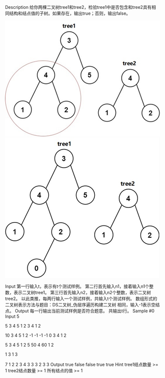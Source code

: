 Description
给你两棵二叉树tree1和tree2，检验tree1中是否包含和tree2具有相同结构和结点值的子树。如果存在，输出true；否则，输出false。

![Alt text](image.png) 
![Alt text](image-1.png)

Input
第一行输入t，表示有t个测试样例。
第二行首先输入n1，接着输入n1个整数，表示二叉树tree1。
第三行首先输入n2，接着输入n2个整数，表示二叉树tree2。
以此类推，每两行输入一个测试样例，共输入t个测试样例。
数组形式的二叉树表示方法与题目：DS二叉树_伪层序遍历构建二叉树 相同，输入-1表示空结点。
Output
每一行输出当前测试样例是否符合题意。
共输出t行。
Sample
#0
Input
5

5 3 4 5 1 2
3 4 1 2

10 3 4 5 1 2 -1 -1 -1 -1 0
3 4 1 2

5 3 4 5 1 2
5 50 4 60 1 2

1 3
1 3

7 1 2 2 3 4 3 3
3 2 3 3
Output
true
false
false
true
true
Hint
tree1结点数量 >= 1
tree2结点数量 >= 1
所有结点的值 >= 1
